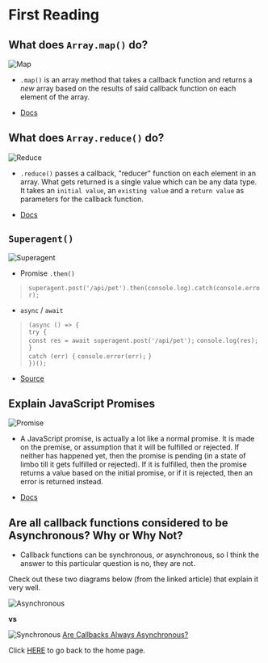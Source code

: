 # First Reading

## What does `Array.map()` do?

![Map](https://encrypted-tbn0.gstatic.com/images?q=tbn:ANd9GcTodwN2DSF5IEduKiawe44CS48D7-dxRSQSmQ&usqp=CAU)

- `.map()` is an array method that takes a callback function and returns a _new_ array based on the results of said callback function on each element of the array.

- [Docs](https://developer.mozilla.org/en-US/docs/Web/JavaScript/Reference/Global_Objects/Array/map)

## What does `Array.reduce()` do?

![Reduce](https://encrypted-tbn0.gstatic.com/images?q=tbn:ANd9GcQGV9eDbPHOQ3ioYl2S6MK4d_b1DvaHHvO0GA&usqp=CAU)

- `.reduce()` passes a callback, "reducer" function on each element in an array.  What gets returned is a single value which can be any data type.  It takes an `initial value`, an `existing value` and a `return value` as parameters for the callback function.

- [Docs](https://developer.mozilla.org/en-US/docs/Web/JavaScript/Reference/Global_Objects/Array/Reduce)

## `Superagent()`

![Superagent](https://encrypted-tbn0.gstatic.com/images?q=tbn:ANd9GcTGmVV2u42gwe3sLiXvPtxAqfCeiKIQy3I1pw&usqp=CAU)

- Promise `.then()`

> `superagent.post('/api/pet').then(console.log).catch(console.error);`

- `async` / `await`

> `(async () => {` <br>
> `try {` <br>
> `const res = await superagent.post('/api/pet');`
> `console.log(res);`
> `}` <br>
> `catch (err) {`
> `console.error(err);`
> `}` <br>
>`})();`

- [Source](https://www.npmjs.com/package/superagent)

## Explain JavaScript Promises

![Promise](https://encrypted-tbn0.gstatic.com/images?q=tbn:ANd9GcR1XEed45Pk5FzydMnPVv8D03BFVgqy4cKorQ&usqp=CAU)

- A JavaScript promise, is actually a lot like a normal promise.  It is made on the premise, or assumption that it will be fulfilled or rejected.  If neither has happened yet, then the promise is pending (in a state of limbo till it gets fulfilled or rejected).  If it is fulfilled, then the promise returns a value based on the initial promise, or if it is rejected, then an error is returned instead.

- [Docs](https://developer.mozilla.org/en-US/docs/Web/JavaScript/Reference/Global_Objects/Promise)

## Are all callback functions considered to be Asynchronous? Why or Why Not?

- Callback functions can be synchronous, _or_ asynchronous, so I think the answer to this particular question is no, they are not.

Check out these two diagrams below (from the linked article) that explain it very well.

![Asynchronous](https://res.cloudinary.com/practicaldev/image/fetch/s--5e204O-Y--/c_limit%2Cf_auto%2Cfl_progressive%2Cq_auto%2Cw_880/https://dev-to-uploads.s3.amazonaws.com/i/rjqf7w2vmlxxz5ez0dbz.png)

**vs**

![Synchronous](https://res.cloudinary.com/practicaldev/image/fetch/s--dqZaqp09--/c_limit%2Cf_auto%2Cfl_progressive%2Cq_auto%2Cw_880/https://dev-to-uploads.s3.amazonaws.com/i/hyaxexxqnkl9ymxrjlh4.png)
[Are Callbacks Always Asynchronous?](https://dev.to/marek/are-callbacks-always-asynchronous-bah)

Click [HERE](README.md) to go back to the home page.
